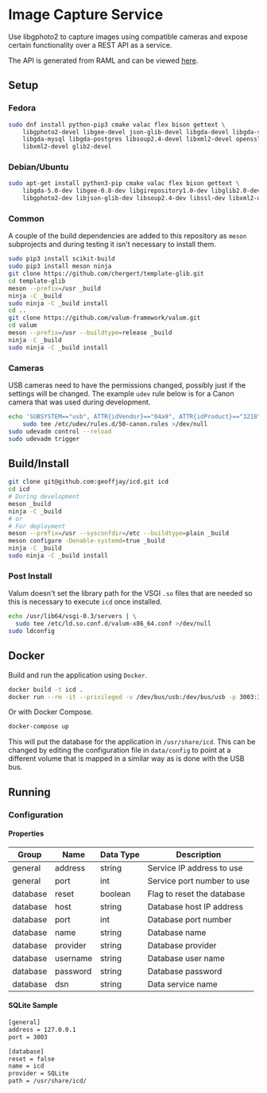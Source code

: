 # Image Capture Service

Use libgphoto2 to capture images using compatible cameras and expose certain
functionality over a REST API as a service.

The API is generated from RAML and can be viewed [here](doc/api/API.md).

## Setup

### Fedora

```bash
sudo dnf install python-pip3 cmake valac flex bison gettext \
    libgphoto2-devel libgee-devel json-glib-devel libgda-devel libgda-sqlite \
    libgda-mysql libgda-postgres libsoup2.4-devel libxml2-devel openssl-devel \
    libxml2-devel glib2-devel
```

### Debian/Ubuntu

```bash
sudo apt-get install python3-pip cmake valac flex bison gettext \
    libgda-5.0-dev libgee-0.8-dev libgirepository1.0-dev libglib2.0-dev \
    libgphoto2-dev libjson-glib-dev libsoup2.4-dev libssl-dev libxml2-utils
```

### Common

A couple of the build dependencies are added to this repository as `meson`
subprojects and during testing it isn't necessary to install them.

```bash
sudo pip3 install scikit-build
sudo pip3 install meson ninja
git clone https://github.com/chergert/template-glib.git
cd template-glib
meson --prefix=/usr _build
ninja -C _build
sudo ninja -C _build install
cd ..
git clone https://github.com/valum-framework/valum.git
cd valum
meson --prefix=/usr --buildtype=release _build
ninja -C _build
sudo ninja -C _build install
```

### Cameras

USB cameras need to have the permissions changed, possibly just if the settings
will be changed. The example `udev` rule below is for a Canon camera that was
used during development.

```bash
echo 'SUBSYSTEM=="usb", ATTR{idVendor}=="04a9", ATTR{idProduct}=="3218", MODE="0666"' | \
    sudo tee /etc/udev/rules.d/50-canon.rules >/dev/null
sudo udevadm control --reload
sudo udevadm trigger
```

## Build/Install

```bash
git clone git@github.com:geoffjay/icd.git icd
cd icd
# During development
meson _build
ninja -C _build
# or
# For deployment
meson --prefix=/usr --sysconfdir=/etc --buildtype=plain _build
meson configure -Denable-systemd=true _build
ninja -C _build
sudo ninja -C _build install
```

### Post Install

Valum doesn't set the library path for the VSGI `.so` files that are needed so
this is necessary to execute `icd` once installed.

```bash
echo /usr/lib64/vsgi-0.3/servers | \
  sudo tee /etc/ld.so.conf.d/valum-x86_64.conf >/dev/null
sudo ldconfig
```

## Docker

Build and run the application using `Docker`.

```bash
docker build -t icd .
docker run --rm -it --privileged -v /dev/bus/usb:/dev/bus/usb -p 3003:3003 icd
```

Or with Docker Compose.

```bash
docker-compose up
```

This will put the database for the application in `/usr/share/icd`. This can be
changed by editing the configuration file in `data/config` to point at a
different volume that is mapped in a similar way as is done with the USB bus.

## Running

### Configuration

#### Properties

| Group    | Name        | Data Type    | Description                |
| -------- | ----------- | ------------ | -------------------------- |
| general  | address     | string       | Service IP address to use  |
| general  | port        | int          | Service port number to use |
| database | reset       | boolean      | Flag to reset the database |
| database | host        | string       | Database host IP address   |
| database | port        | int          | Database port number       |
| database | name        | string       | Database name              |
| database | provider    | string       | Database provider          |
| database | username    | string       | Database user name         |
| database | password    | string       | Database password          |
| database | dsn         | string       | Data service name          |

#### SQLite Sample

```bash
[general]
address = 127.0.0.1
port = 3003

[database]
reset = false
name = icd
provider = SQLite
path = /usr/share/icd/
